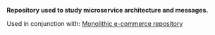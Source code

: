 **Repository used to study microservice architecture and messages.**

Used in conjunction with: [Monolithic e-commerce repository](https://github.com/higaooliveira/monolithic-ecommerce)